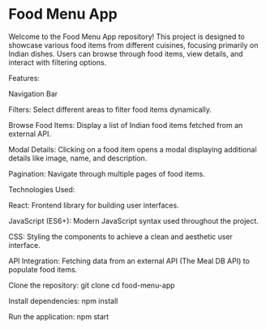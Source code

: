 # Food Menu App

Welcome to the Food Menu App repository! This project is designed to showcase various food items from different cuisines, focusing primarily on Indian dishes. Users can browse through food items, view details, and interact with filtering options.

Features:

Navigation Bar

Filters: Select different areas to filter food items dynamically.

Browse Food Items: Display a list of Indian food items fetched from an external API.

Modal Details: Clicking on a food item opens a modal displaying additional details like image, name, and description.

Pagination: Navigate through multiple pages of food items.


Technologies Used:

React: Frontend library for building user interfaces.

JavaScript (ES6+): Modern JavaScript syntax used throughout the project.

CSS: Styling the components to achieve a clean and aesthetic user interface.

API Integration: Fetching data from an external API (The Meal DB API) to populate food items.



Clone the repository:
git clone <repository-url>
cd food-menu-app

Install dependencies:
npm install


Run the application:
npm start
